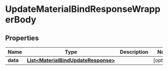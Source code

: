 

# UpdateMaterialBindResponseWrapperBody


## Properties

Name | Type | Description | Notes
------------ | ------------- | ------------- | -------------
**data** | [**List&lt;MaterialBindUpdateResponse&gt;**](MaterialBindUpdateResponse.md) |  |  [optional]



